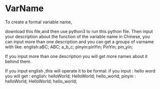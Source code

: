 # VarName
To create a formal variable name,

download this file,and then use python3 to run this python file.
Then input your description about the function of the variable name in Chinese,
you can input more than one description and you can get a groups of varname with like:
english:aBC;
        ABC;
        a_b_c;
pinyin:pinYin;
        PinYin;
        pin_yin;
        
If you input more than one description you will get more names about it behind them.

If you input english ,this will operate it to  be formal:
    if you input : hello word
    you will get : english: helloWorld;
                            HelloWorld;
                            hello_world;
                   pinyin : helloWorld;
                            HelloWorld;
                            hello_world;
                            

                            

